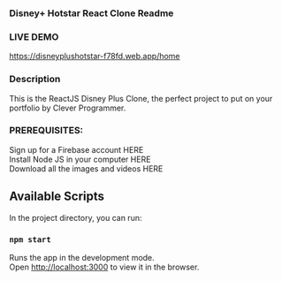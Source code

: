 ### Disney+ Hotstar React Clone Readme

### LIVE DEMO

https://disneyplushotstar-f78fd.web.app/home

### Description

This is the ReactJS Disney Plus Clone, the perfect project to put on your portfolio by Clever Programmer.

### PREREQUISITES:

Sign up for a Firebase account HERE <br>
Install Node JS in your computer HERE <br>
Download all the images and videos HERE <br>

## Available Scripts

In the project directory, you can run:

### `npm start`

Runs the app in the development mode.\
Open [http://localhost:3000](http://localhost:3000) to view it in the browser.
